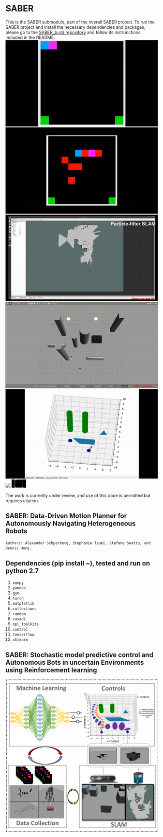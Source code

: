 # SABER
This is the SABER submodule, part of the overall SABER project. To run the SABER project and install the necessary dependencies and packages, please go to the [SABER_build repository](https://github.com/stephanietsuei/SABER_build) and follow its instrunctions included in the README.
![](gif_1.gif)![](gif_2.gif)![](gif_3.gif)![](gif_4.gif)![](gif_5.gif)![](gif_6.gif)
<img src="https://github.com/AlexS28/SABER/blob/master/gif_1.gif" width="48">

The work is currently under review, and use of this code is permitted but requires citation.

## SABER: Data-Driven Motion Planner for Autonomously Navigating Heterogeneous Robots
`Authors: Alexander Schperberg, Stephanie Tsuei, Stefano Soatto, and Dennis Hong.`
## Dependencies (pip install ~), tested and run on python 2.7
1. `numpy`
2. `pandas`
3. `gym`
4. `torch`
5. `matplotlib`
6. `collections`
7. `random`
8. `casadi`
9. `mpl_toolkits`
10. `control`
11. `tensorflow`
12. `sklearn`
## SABER: Stochastic model predictive control and Autonomous Bots in uncertain Environments using Reinforcement learning
![](intro_pic.png)
